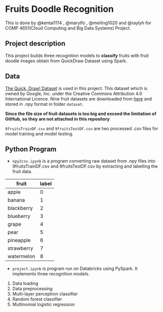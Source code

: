 # Fruits Doodle Recognition
This is done by @kentai1114 , @marylfo , @meiling1020 and  @raylyh for COMP 4651(Cloud Computing and Big Data Systems) Project.

## Project description
This project builds three recognition models to **classify** fruits with fruit doodle images obtain from QuickDraw Dataset using Spark.

## Data
[The Quick, Draw! Dataset](https://github.com/googlecreativelab/quickdraw-dataset)  is used in this project. This dataset which is owned by Google, Inc. under the Creative Commons Attribution 4.0 International Licence. Nine fruit datasets are downloaded from [here](https://console.cloud.google.com/storage/browser/quickdraw_dataset/full/numpy_bitmap/) and stored in .npy format in folder `dataset`.

**Since the file size of fruit datasets is too big and exceed the limitation of GitHub, so they are not attached in this repository**

`9fruitsTrainDF.csv` and `9fruitsTestDF.csv` are two processed .csv files for model training and model testing.

## Python Program
- `npy2csv.ipynb` is a program converting raw dataset from .npy files into 9fruitsTrainDF.csv and 9fruitsTestDF.csv by extracting and labelling the fruit data.

| fruit             | label |
|-------------------|-------|
| apple             | 0     |
| banana            | 1     |
| blackberry        | 2     |
| blueberry         | 3     |
| grape             | 4     |
| pear              | 5     |
| pineapple         | 6     |
| strawberry        | 7     |
| watermelon        | 8     |

- `project.ipynb` is program run on Databricks using PySpark. It implements three recognition models.
1. Data loading
2. Data preprocessing
3. Multi-layer perceptron classifier
4. Random forest classifier
5. Multinomial logistic regression
